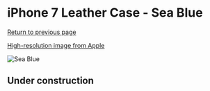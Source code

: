 # iPhone 7 Leather Case - Sea Blue

[Return to previous page](/iphone_7)

[High-resolution image from Apple](https://store.storeimages.cdn-apple.com/8756/as-images.apple.com/is/MMY42?wid=4500&hei=4500&fmt=png)

<div style="width: 512px"><img src="/almost_uncompressed/MMY42.webp" alt="Sea Blue"></div>

## Under construction
